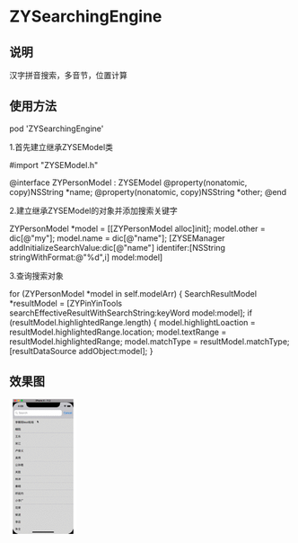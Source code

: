 # ZYSearchingEngine

说明
-----------------------------------
汉字拼音搜索，多音节，位置计算

使用方法
-----------------------------------
pod 'ZYSearchingEngine'

1.首先建立继承ZYSEModel类

#import "ZYSEModel.h"

@interface ZYPersonModel : ZYSEModel
@property(nonatomic, copy)NSString *name;
@property(nonatomic, copy)NSString *other;
@end

2.建立继承ZYSEModel的对象并添加搜索关键字

ZYPersonModel *model = [[ZYPersonModel alloc]init];
        model.other = dic[@"my"];
        model.name =  dic[@"name"];
        [ZYSEManager addInitializeSearchValue:dic[@"name"] identifer:[NSString stringWithFormat:@"%d",i] model:model]

3.查询搜索对象

  for (ZYPersonModel *model in self.modelArr) {
         SearchResultModel *resultModel = [ZYPinYinTools searchEffectiveResultWithSearchString:keyWord model:model];
        if (resultModel.highlightedRange.length) {
            model.highlightLoaction = resultModel.highlightedRange.location;
            model.textRange = resultModel.highlightedRange;
            model.matchType = resultModel.matchType;
            [resultDataSource addObject:model];
        }
        
        
效果图
-----------------------------------
![baidu-images](https://github.com/xiaoyang521style/ZYSearchingEngine/blob/master/Resoures/ZYSearchingEngine.gif?raw=true) 
